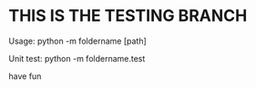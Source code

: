 # THIS IS THE TESTING BRANCH
Usage: python -m foldername [path]

Unit test: python -m foldername.test

have fun 
